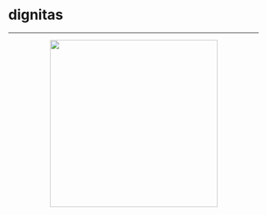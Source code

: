 <br /><br />
<br /><br />

# dignitas
<hr />

<div align="center"><a href="img/rugs/9631.png"><img width="337" src="img/rugs/9631.jpg" /></a></div>
